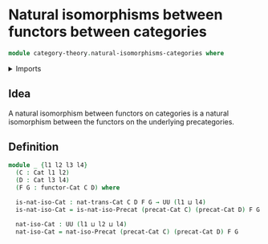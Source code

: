 # Natural isomorphisms between functors between categories

```agda
module category-theory.natural-isomorphisms-categories where
```

<details><summary>Imports</summary>
```agda
open import foundation.universe-levels
open import category-theory.categories
open import category-theory.functors-categories
open import category-theory.natural-isomorphisms-precategories
open import category-theory.natural-transformations-categories
```
</details>

## Idea

A natural isomorphism between functors on categories is a natural isomorphism between the functors on the underlying precategories.

## Definition

```agda
module _ {l1 l2 l3 l4}
  (C : Cat l1 l2)
  (D : Cat l3 l4)
  (F G : functor-Cat C D) where

  is-nat-iso-Cat : nat-trans-Cat C D F G → UU (l1 ⊔ l4)
  is-nat-iso-Cat = is-nat-iso-Precat (precat-Cat C) (precat-Cat D) F G

  nat-iso-Cat : UU (l1 ⊔ l2 ⊔ l4)
  nat-iso-Cat = nat-iso-Precat (precat-Cat C) (precat-Cat D) F G
```
